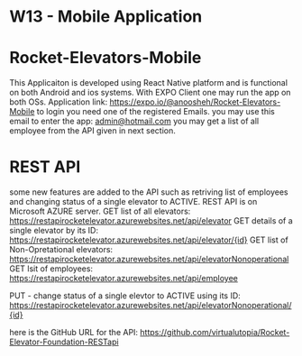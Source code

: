 # W13 - Mobile Application

# Rocket-Elevators-Mobile

This Applicaiton is developed using React Native platform and is functional on both Android and ios systems.
With EXPO Client one may run the app on both OSs.
Application link: https://expo.io/@anoosheh/Rocket-Elevators-Mobile
to login you need one of the registered Emails. you may use this email to enter the app:
             admin@hotmail.com
you may get a list of all employee from the API given in next section.
# REST API 
some new features are added to the API such as retriving list of employees and changing status of a single elevator to ACTIVE.
REST API is on Microsoft AZURE server.
GET list of all elevators: https://restapirocketelevator.azurewebsites.net/api/elevator
GET details of a single elevator by its ID: https://restapirocketelevator.azurewebsites.net/api/elevator/{id}
GET list of Non-Opretational elevators: https://restapirocketelevator.azurewebsites.net/api/elevatorNonoperational
GET lsit of employees: https://restapirocketelevator.azurewebsites.net/api/employee

PUT - change status of a single elevtor to ACTIVE using its ID: 
   https://restapirocketelevator.azurewebsites.net/api/elevatorNonoperational/{id}

here is the GitHub URL for the API: https://github.com/virtualutopia/Rocket-Elevator-Foundation-RESTapi

